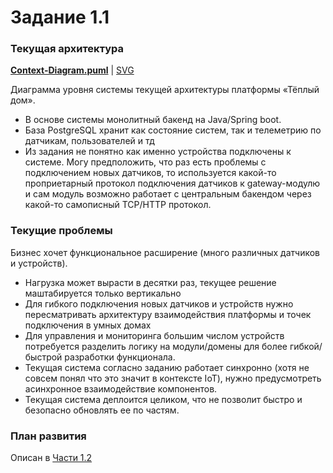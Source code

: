 # Задание 1.1

### Текущая архитектура

**[Context-Diagram.puml](initial-context-diagram.puml)** 
| [SVG](https://plantuml.etservice.net/svg/jLDRInjH47xFhnZtAO5SiFJ91w7LLYqAeOtuKf2Jv3HPcjqDkoTLaO9HUe5QHUXJAKY5FlKbMhTTpKNm5yp-eyxCRe9QNnl2xjcPxynytrocRBVMwjGrD8rf1pEbagysYWtRD3lLJg3zckSQxPfYpNDAxPPoJSTf5G9JRzdLqjp3GfbDgolB9KS5HljaMf_Z6vkcs2PaPkf_H5Usg_qaVkQnrt7hoj_AShWWRrcGsywKwUYvOig3XSSumdwyZt_eVOQzU1T3x6DavSP0LNTibv4d6CRlS8WHNeh_RUP61Y9eNdc-Gy3hdtWI7-4LXVs45u3d57bmtGUBWtp5KRn3FdvoieYI3kbq276Nuk_6-tcOBZn8ldR8oS-UbOFj3D1leZ2xeQiKRqrNONM98ozMLfQ9r6rGLTLUQxVEYO_YpyGxf6Jd37-ctYWXz8tO3Ra6616TOKBv57jZS17mExbFoKr4c2AaDGfn88nto7MGXtWFhmHoHi8F1SWw_oqkEGSO0Vr9P1HtnJeWn0N4xvFgKtAgsLqvyzLiNHbLLO4cvlFfaLMKlS0qV1s8eX_2OiXw9CazRDbEVM4KAmvPSKGiXmJf0g57-6lIP-P0rOR2BAJrd875IgKCZyfBuaoj31Zpu-6Op4RJSvWmVc5HL8MFbFJmHiUPzPhzr2ujpArOkJkDNd-oQR9DhOpjDbviqQJpY2qctozT2CIKiapySgEXZDvGMuHTI4vtYoceGBk1nsjGqKvR-yfqVCr1nGpJwPrRsGkpQMYP_-UwbMvICezuJ0KUfMCRiJXMEP8cZwZnl3rX7WXmYVqIdb7nwG3a8p-lZ0mTOIWrnqwNBmaEP1G356U1Ype3ihxd72C-Y3-CBqjxUQkwqd2QB4Bqn0Go1Z9pac1IfnkhSYpiGnuGYjcxPu8m8WqZ_4sdP8eawMNIt_6AqQxtn7PHO7KWwv48PMlVolq5)

Диаграмма уровня системы текущей архитектуры платформы «Тёплый дом».

- В основе системы монолитный бакенд на Java/Spring boot.
- База PostgreSQL хранит как состояние систем, так и телеметрию по датчикам, пользователей и тд
- Из задания не понятно как именно устройства подключены к системе.
  Могу предположить, что раз есть проблемы с подключением новых датчиков, то используется
  какой-то проприетарный протокол подключения датчиков к gateway-модулю и сам модуль возможно работает
  с центральным бакендом через какой-то самописный TCP/HTTP протокол.

### Текущие проблемы

Бизнес хочет функциональное расширение (много различных датчиков и устройств).

- Нагрузка может вырасти в десятки раз, текущее решение маштабируется только вертикально
- Для гибкого подключения новых датчиков и устройств нужно пересматривать архитектуру
  взаимодействия платформы и точек подключения в умных домах
- Для управления и мониторинга большим числом устройств потребуется разделить логику
  на модули/домены для более гибкой/быстрой разработки функционала.
- Текущая система согласно заданию работает синхронно (хотя не совсем понял что это значит
  в контексте IoT), нужно предусмотреть асинхронное взаимодействие компонентов.
- Текущая система деплоится целиком, что не позволит быстро и безопасно обновлять ее по частям.

### План развития

Описан в [Части 1.2](../task-1-2/README.md)